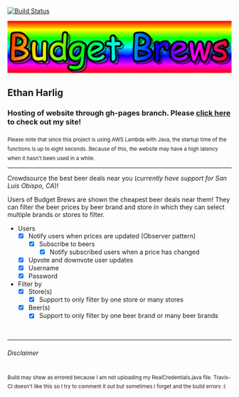 [![Build Status](https://travis-ci.org/cpe305Spring17/spring2017-project-ethanharlig.svg?branch=master)](https://travis-ci.org/cpe305Spring17/spring2017-project-ethanharlig)

![Budget Brews](src/main/website/res/img/logo.png)

## Ethan Harlig 
### Hosting of website through gh-pages branch. Please [click here](https://cpe305spring17.github.io/spring2017-project-ethanharlig/) to check out my site!

<sub>Please note that since this project is using AWS Lambda with Java, the startup time of the functions is up to eight seconds. Because of this, the website may have a high latency when it hasn't been used in a while.</sub>

---
     
Crowdsource the best beer deals near you (_currently have support for San Luis Obispo, CA_)!

Users of Budget Brews are shown the cheapest beer deals near them! They can filter the beer prices by beer brand and store in which they can select multiple brands or stores to filter. 


- Users
    - [x] Notify users when prices are updated (Observer pattern)
      - [x] Subscribe to beers
         - [x] Notify subscribed users when a price has changed
    - [x] Upvote and downvote user updates
    - [x] Username
    - [x] Password
- Filter by
    - [x] Store(s)
        - [x] Support to only filter by one store or many stores
    - [x] Beer(s)
        - [x] Support to only filter by one beer brand or many beer brands

&nbsp;
&nbsp;

---

###### Disclaimer
<sub>Build may show as errored because I am not uploading my RealCredentials.java file. Travis-CI doesn't like this so I try to comment it out but sometimes I forget and the build errors :(</sub>
